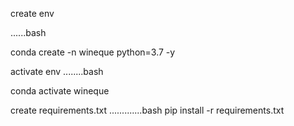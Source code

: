 create env

......bash

 conda create -n wineque python=3.7 -y

 activate env
 ........bash

 conda activate wineque

 create requirements.txt
 .............bash
 pip install -r requirements.txt

 



